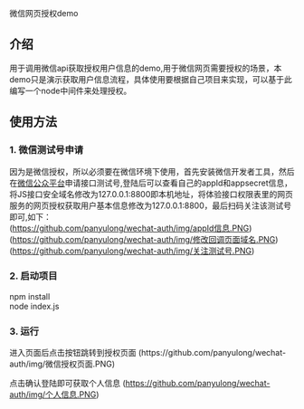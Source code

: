 微信网页授权demo

## 介绍
用于调用微信api获取授权用户信息的demo,用于微信网页需要授权的场景，本demo只是演示获取用户信息流程，具体使用要根据自己项目来实现，可以基于此编写一个node中间件来处理授权。

## 使用方法
### 1. 微信测试号申请
因为是微信授权，所以必须要在微信环境下使用，首先安装微信开发者工具，然后在[微信公众平台](https://mp.weixin.qq.com/debug/cgi-bin/sandbox?t=sandbox/login)申请接口测试号,登陆后可以查看自己的appId和appsecret信息，将JS接口安全域名修改为127.0.0.1:8800即本机地址，将体验接口权限表里的网页服务的网页授权获取用户基本信息修改为127.0.0.1:8800，最后扫码关注该测试号即可,如下：<br />
(https://github.com/panyulong/wechat-auth/img/appId信息.PNG)<br />
(https://github.com/panyulong/wechat-auth/img/修改回调页面域名.PNG)<br />
(https://github.com/panyulong/wechat-auth/img/关注测试号.PNG)<br />

### 2. 启动项目
npm install<br />
node index.js<br />

### 3. 运行
<p>进入页面后点击按钮跳转到授权页面
(https://github.com/panyulong/wechat-auth/img/微信授权页面.PNG)<br />

点击确认登陆即可获取个人信息
(https://github.com/panyulong/wechat-auth/img/个人信息.PNG)</p>
